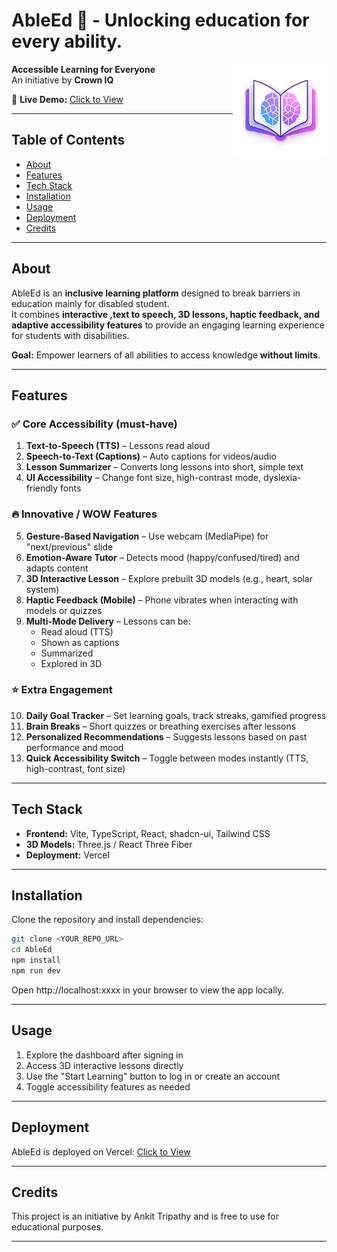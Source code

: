 # AbleEd 🚀 - Unlocking education for every ability.

<img src="https://github.com/x2ankit/AbleEd/blob/main/assets/NoBGLogo.png" alt="AbleEd Logo" width="150" style="float: right;"/>


**Accessible Learning for Everyone**  
An initiative by **Crown IQ**

🔗 **Live Demo:** [Click to View](https://able-ed-three.vercel.app)

---

## Table of Contents

- [About](#about)
- [Features](#features)
- [Tech Stack](#tech-stack)
- [Installation](#installation)
- [Usage](#usage)
- [Deployment](#deployment)
- [Credits](#credits)

---

## About

AbleEd is an **inclusive learning platform** designed to break barriers in education mainly for disabled student.  
It combines **interactive ,text to speech, 3D lessons, haptic feedback, and adaptive accessibility features** to provide an engaging learning experience for students with disabilities.

**Goal:** Empower learners of all abilities to access knowledge **without limits**.

---

## Features

### ✅ Core Accessibility (must-have)
1. **Text-to-Speech (TTS)** – Lessons read aloud
2. **Speech-to-Text (Captions)** – Auto captions for videos/audio
3. **Lesson Summarizer** – Converts long lessons into short, simple text
4. **UI Accessibility** – Change font size, high-contrast mode, dyslexia-friendly fonts

### 🔥 Innovative / WOW Features
5. **Gesture-Based Navigation** – Use webcam (MediaPipe) for "next/previous" slide
6. **Emotion-Aware Tutor** – Detects mood (happy/confused/tired) and adapts content
7. **3D Interactive Lesson** – Explore prebuilt 3D models (e.g., heart, solar system)
8. **Haptic Feedback (Mobile)** – Phone vibrates when interacting with models or quizzes
9. **Multi-Mode Delivery** – Lessons can be:
   - Read aloud (TTS)
   - Shown as captions
   - Summarized
   - Explored in 3D

### ⭐ Extra Engagement
10. **Daily Goal Tracker** – Set learning goals, track streaks, gamified progress
11. **Brain Breaks** – Short quizzes or breathing exercises after lessons
12. **Personalized Recommendations** – Suggests lessons based on past performance and mood
13. **Quick Accessibility Switch** – Toggle between modes instantly (TTS, high-contrast, font size)

---

## Tech Stack

- **Frontend:** Vite, TypeScript, React, shadcn-ui, Tailwind CSS
- **3D Models:** Three.js / React Three Fiber
- **Deployment:** Vercel

---

## Installation

Clone the repository and install dependencies:

```bash
git clone <YOUR_REPO_URL>
cd AbleEd
npm install
npm run dev
```

Open http://localhost:xxxx in your browser to view the app locally.

---

## Usage

1. Explore the dashboard after signing in
2. Access 3D interactive lessons directly
3. Use the "Start Learning" button to log in or create an account
4. Toggle accessibility features as needed

---

## Deployment

AbleEd is deployed on Vercel:
[Click to View](https://able-ed-three.vercel.app)

---

## Credits

This project is an initiative by Ankit Tripathy and is free to use for educational purposes.

---

